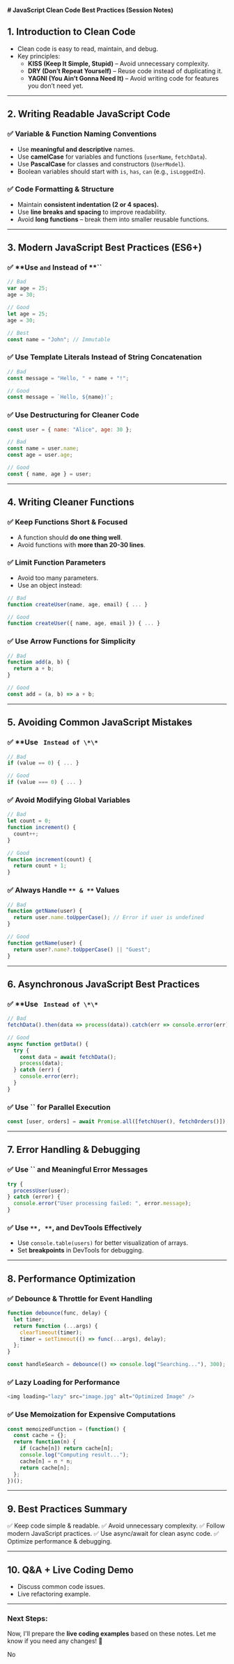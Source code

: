 

**# JavaScript Clean Code Best Practices (Session Notes)**

## **1. Introduction to Clean Code**

- Clean code is easy to read, maintain, and debug.
- Key principles:
  - **KISS (Keep It Simple, Stupid)** – Avoid unnecessary complexity.
  - **DRY (Don’t Repeat Yourself)** – Reuse code instead of duplicating it.
  - **YAGNI (You Ain’t Gonna Need It)** – Avoid writing code for features you don’t need yet.

---

## **2. Writing Readable JavaScript Code**

### ✅ **Variable & Function Naming Conventions**

- Use **meaningful and descriptive** names.
- Use **camelCase** for variables and functions (`userName`, `fetchData`).
- Use **PascalCase** for classes and constructors (`UserModel`).
- Boolean variables should start with `is`, `has`, `can` (e.g., `isLoggedIn`).

### ✅ **Code Formatting & Structure**

- Maintain **consistent indentation (2 or 4 spaces).**
- Use **line breaks and spacing** to improve readability.
- Avoid **long functions** – break them into smaller reusable functions.

---

## **3. Modern JavaScript Best Practices (ES6+)**

### ✅ \*\*Use `` and `` Instead of \*\*``

```js
// Bad
var age = 25;
age = 30;

// Good
let age = 25;
age = 30;

// Best
const name = "John"; // Immutable
```

### ✅ **Use Template Literals Instead of String Concatenation**

```js
// Bad
const message = "Hello, " + name + "!";

// Good
const message = `Hello, ${name}!`;
```

### ✅ **Use Destructuring for Cleaner Code**

```js
const user = { name: "Alice", age: 30 };

// Bad
const name = user.name;
const age = user.age;

// Good
const { name, age } = user;
```

---

## **4. Writing Cleaner Functions**

### ✅ **Keep Functions Short & Focused**

- A function should **do one thing well**.
- Avoid functions with **more than 20-30 lines**.

### ✅ **Limit Function Parameters**

- Avoid too many parameters.
- Use an object instead:

```js
// Bad
function createUser(name, age, email) { ... }

// Good
function createUser({ name, age, email }) { ... }
```

### ✅ **Use Arrow Functions for Simplicity**

```js
// Bad
function add(a, b) {
  return a + b;
}

// Good
const add = (a, b) => a + b;
```

---

## **5. Avoiding Common JavaScript Mistakes**

### ✅ \*\*Use `` Instead of \*\*``

```js
// Bad
if (value == 0) { ... }

// Good
if (value === 0) { ... }
```

### ✅ **Avoid Modifying Global Variables**

```js
// Bad
let count = 0;
function increment() {
  count++;
}

// Good
function increment(count) {
  return count + 1;
}
```

### ✅ **Always Handle **``** & **``** Values**

```js
// Bad
function getName(user) {
  return user.name.toUpperCase(); // Error if user is undefined
}

// Good
function getName(user) {
  return user?.name?.toUpperCase() || "Guest";
}
```

---

## **6. Asynchronous JavaScript Best Practices**

### ✅ \*\*Use `` Instead of \*\*``

```js
// Bad
fetchData().then(data => process(data)).catch(err => console.error(err));

// Good
async function getData() {
  try {
    const data = await fetchData();
    process(data);
  } catch (err) {
    console.error(err);
  }
}
```

### ✅ **Use **``** for Parallel Execution**

```js
const [user, orders] = await Promise.all([fetchUser(), fetchOrders()]);
```

---

## **7. Error Handling & Debugging**

### ✅ **Use **``** and Meaningful Error Messages**

```js
try {
  processUser(user);
} catch (error) {
  console.error("User processing failed: ", error.message);
}
```

### ✅ **Use **``**, **``**, and DevTools Effectively**

- Use `console.table(users)` for better visualization of arrays.
- Set **breakpoints** in DevTools for debugging.

---

## **8. Performance Optimization**

### ✅ **Debounce & Throttle for Event Handling**

```js
function debounce(func, delay) {
  let timer;
  return function (...args) {
    clearTimeout(timer);
    timer = setTimeout(() => func(...args), delay);
  };
}

const handleSearch = debounce(() => console.log("Searching..."), 300);
```

### ✅ **Lazy Loading for Performance**

```js
<img loading="lazy" src="image.jpg" alt="Optimized Image" />
```

### ✅ **Use Memoization for Expensive Computations**

```js
const memoizedFunction = (function() {
  const cache = {};
  return function(n) {
    if (cache[n]) return cache[n];
    console.log("Computing result...");
    cache[n] = n * n;
    return cache[n];
  };
})();
```

---

## **9. Best Practices Summary**

✅ Keep code simple & readable. ✅ Avoid unnecessary complexity. ✅ Follow modern JavaScript practices. ✅ Use async/await for clean async code. ✅ Optimize performance & debugging.

---

## **10. Q&A + Live Coding Demo**

- Discuss common code issues.
- Live refactoring example.

---

### **Next Steps:**

Now, I'll prepare the **live coding examples** based on these notes. Let me know if you need any changes! 🚀

No
